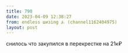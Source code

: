 ```yaml
---
title: 790
date: 2023-04-09 12:38:27
from: endless шизing ⍼ (channel1162404975)
layout: post
---
```


снилось что закупился в перекрестке на 21к₽
